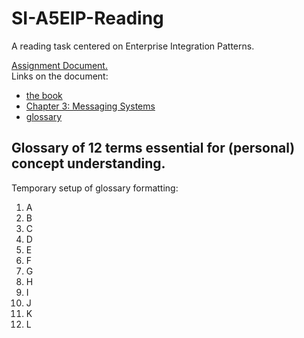 # SI-A5EIP-Reading
A reading task centered on Enterprise Integration Patterns.

[Assignment Document.](https://github.com/FrederikBlem/SI-A5EIP-Reading/blob/main/A5-EIP.pdf)
<br>Links on the document: 
* [the book](https://www.polyteknisk.dk/home/Detaljer/9780321200686) 
* [Chapter 3: Messaging Systems](https://www.enterpriseintegrationpatterns.com/docs/EnterpriseIntegrationPatterns_HohpeWoolf_ch03.pdf)
* [glossary](https://www.google.com/search?q=glossary&oq=glossary&aqs=chrome..69i57j0l5.2261j0j7&sourceid=chrome&ie=UTF-8)

## Glossary of 12 terms essential for (personal) concept understanding.

Temporary setup of glossary formatting:
1. A
2. B
3. C
4. D
5. E
6. F
7. G
8. H
9. I
10. J
11. K
12. L
